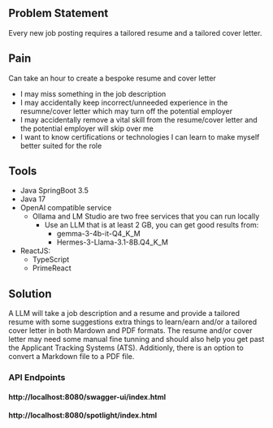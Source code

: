 ## Problem Statement
Every new job posting requires a tailored resume and a tailored cover letter.

## Pain
Can take an hour to create a bespoke resume and cover letter
- I may miss something in the job description
- I may accidentally keep incorrect/unneeded experience in the resumne/cover letter which may turn off the potential employer
- I may accidentally remove a vital skill from the resume/cover letter and the potential employer will skip over me
- I want to know certifications or technologies I can learn to make myself better suited for the role

## Tools
- Java SpringBoot 3.5
- Java 17
- OpenAI compatible service
  - Ollama and LM Studio are two free services that you can run locally
    - Use an LLM that is at least 2 GB, you can get good results from:
      - gemma-3-4b-it-Q4_K_M
      - Hermes-3-Llama-3.1-8B.Q4_K_M
- ReactJS:
  - TypeScript
  - PrimeReact

## Solution
A LLM will take a job description and a resume and provide a tailored resume with some suggestions extra things to learn/earn and/or a tailored cover letter in both Mardown and PDF formats.
The resume and/or cover letter may need some manual fine tunning and should also help you get past the Applicant Tracking Systems (ATS).
Additionly, there is an option to convert a Markdown file to a PDF file.


### API Endpoints

#### http://localhost:8080/swagger-ui/index.html

#### http://localhost:8080/spotlight/index.html
